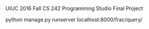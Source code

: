 UIUC 2016 Fall CS 242 Programming Studio
Final Project

python manage.py runserver
localhost:8000/frac/query/
